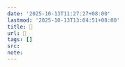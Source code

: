 ```yaml
---
date: '2025-10-13T11:27:27+08:00'
lastmod: '2025-10-13T13:04:51+08:00'
title: 󰗳
url: 󰗳
tags: []
src:
note:
---
```

